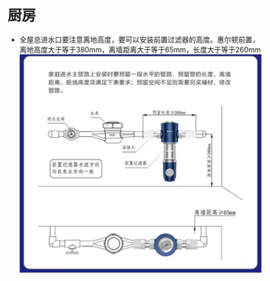 # 厨房

* 全屋总进水口要注意离地高度，要可以安装前置过滤器的高度。惠尔顿前置，离地高度大于等于380mm，离墙距离大于等于65mm，长度大于等于260mm
![](./img/前置安装参数.jpg)